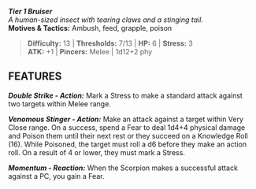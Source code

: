 ***Tier 1 Bruiser***  
*A human-sized insect with tearing claws and a stinging tail.*  
**Motives & Tactics:** Ambush, feed, grapple, poison

> **Difficulty:** 13 | **Thresholds:** 7/13 | **HP:** 6 | **Stress:** 3  
> **ATK:** +1 | **Pincers:** Melee | 1d12+2 phy  

## FEATURES

***Double Strike - Action:*** Mark a Stress to make a standard attack against two targets within Melee range.

***Venomous Stinger - Action:*** Make an attack against a target within Very Close range. On a success, spend a Fear to deal 1d4+4 physical damage and Poison them until their next rest or they succeed on a Knowledge Roll (16). While Poisoned, the target must roll a d6 before they make an action roll. On a result of 4 or lower, they must mark a Stress.

***Momentum - Reaction:*** When the Scorpion makes a successful attack against a PC, you gain a Fear.
